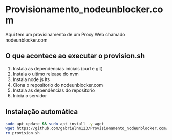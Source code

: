 # Provisionamento_nodeunblocker.com

Aqui tem um provisinamento de um Proxy Web chamado nodeunblocker.com

## O que acontece ao executar o provision.sh

1. Instala as dependencias iniciais (curl e git)
1. Instala o ultimo release do nvm
1. Instala node.js lts
1. Clona o repositorio do nodeunblocker.com
1. Instala as dependências do repositorio
1. Inicia o servidor

## Instalação automática

``` bash
sudo apt update && sudo apt install -y wget
wget https://github.com/gabrielnm123/Provisionamento_nodeunblocker.com/raw/main/provision.sh && bash provision.sh
rm provision.sh
```
